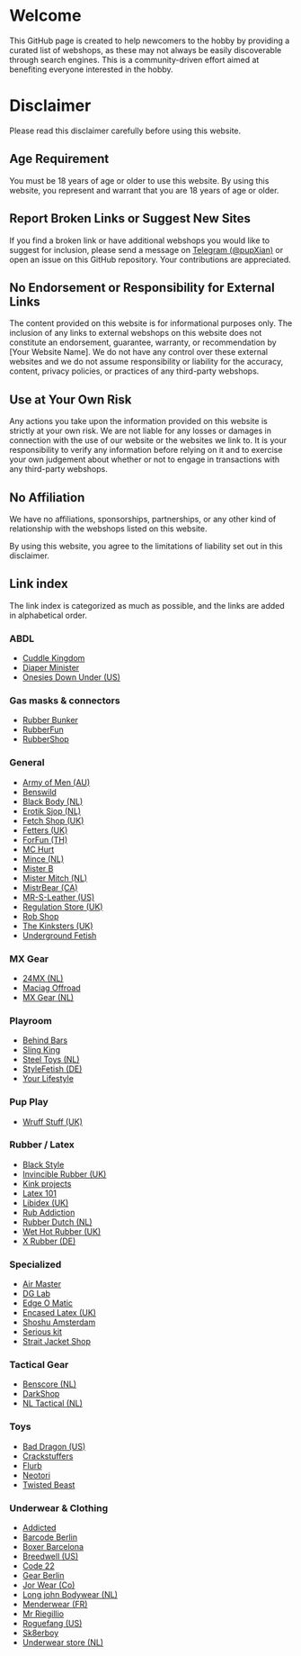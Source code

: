# Welcome

This GitHub page is created to help newcomers to the hobby by providing a curated list of webshops, as these may not always be easily discoverable through search engines. This is a community-driven effort aimed at benefiting everyone interested in the hobby.

# Disclaimer

Please read this disclaimer carefully before using this website.

## Age Requirement

You must be 18 years of age or older to use this website. By using this website, you represent and warrant that you are 18 years of age or older.

## Report Broken Links or Suggest New Sites

If you find a broken link or have additional webshops you would like to suggest for inclusion, please send a message on [Telegram (@pupXian)](https://t.me/pupxian) or open an issue on this GitHub repository. Your contributions are appreciated.

## No Endorsement or Responsibility for External Links

The content provided on this website is for informational purposes only. The inclusion of any links to external webshops on this website does not constitute an endorsement, guarantee, warranty, or recommendation by [Your Website Name]. We do not have any control over these external websites and we do not assume responsibility or liability for the accuracy, content, privacy policies, or practices of any third-party webshops.

## Use at Your Own Risk

Any actions you take upon the information provided on this website is strictly at your own risk. We are not liable for any losses or damages in connection with the use of our website or the websites we link to. It is your responsibility to verify any information before relying on it and to exercise your own judgement about whether or not to engage in transactions with any third-party webshops.

## No Affiliation

We have no affiliations, sponsorships, partnerships, or any other kind of relationship with the webshops listed on this website.

By using this website, you agree to the limitations of liability set out in this disclaimer.

## Link index
The link index is categorized as much as possible, and the links are added in alphabetical order.

### ABDL
- [Cuddle Kingdom](https://cuddlekingdom.eu/en/)
- [Diaper Minister](https://www.diaper-minister.com/en/)
- [Onesies Down Under (US)](https://onesiesdownunder.com/)

### Gas masks & connectors
- [Rubber Bunker](https://rubber-bunker.com/) 
- [RubberFun](https://rubberfun.nl/nl/)
- [RubberShop](https://rubbershop.net/) 

### General
- [Army of Men (AU)](https://armyofmen.com/)
- [Benswild](https://benswild.com/)
- [Black Body (NL)](https://www.blackbody.nl/)
- [Erotik Sjop (NL)](https://erotik-sjop.com/)
- [Fetch Shop (UK)](https://www.fetchshop.co.uk/)
- [Fetters (UK)](https://fetters.co.uk/)
- [ForFun (TH)](https://www.forfun.store/)
- [MC Hurt](https://www.mchurt.eu/en/)
- [Mince (NL)](https://www.mince.nl/)
- [Mister B](https://www.misterb.com/)
- [Mister Mitch (NL)](https://www.mistermitch.nl/)
- [MistrBear (CA)](https://mistrbear.com/)
- [MR-S-Leather (US)](https://www.mr-s-leather.com/)
- [Regulation Store (UK)](https://regulation.store/)
- [Rob Shop](https://www.rob.eu/)
- [The Kinksters (UK)](https://thekinksters.co.uk/)
- [Underground Fetish](https://www.underground-fetish.com/)

### MX Gear
- [24MX (NL)](https://www.24mx.nl/)
- [Maciag Offroad](https://www.maciag-offroad.com/)
- [MX Gear (NL)](https://mx-deals.nl/)

### Playroom
- [Behind Bars](https://bhndbars.com/)
- [Sling King](https://www.slingking.eu/)
- [Steel Toys (NL)](https://steeltoys.nl/)
- [StyleFetish (DE)](https://stylefetish.de/)
- [Your Lifestyle](https://www.yourlifestyle.eu/)

### Pup Play
- [Wruff Stuff (UK)](https://wruffstuff.com/)


### Rubber / Latex
- [Black Style](https://www.blackstyle.de/)
- [Invincible Rubber (UK)](https://www.invinciblerubber.com/)
- [Kink projects](https://www.kinkprojects.com/)
- [Latex 101](https://www.latex101.com/)
- [Libidex (UK)](https://libidex.com/)
- [Rub Addiction](https://www.rubaddiction.com/)
- [Rubber Dutch (NL)](https://www.rubberdutch.com/)
- [Wet Hot Rubber (UK)](https://wethot.co.uk/)
- [X Rubber (DE)](https://xrubber.de/)

### Specialized
- [Air Master](https://www.air-master.hu/)
- [DG Lab](https://dungeon-lab.com/home.php)
- [Edge O Matic](https://maustec.io/collections/edge-o-matic-base-units)
- [Encased Latex (UK)](https://encasedlatex.bigcartel.com/)
- [Shoshu Amsterdam](https://shosu.amsterdam/)
- [Serious kit](https://www.seriouskitshop.com)
- [Strait Jacket Shop](https://www.etsy.com/shop/StraitJacketShop)

### Tactical Gear
- [Benscore (NL)](https://benscore.com/)
- [DarkShop](https://www.darkshop.nl/)
- [NL Tactical (NL)](https://www.nltactical.nl/en/)
 
### Toys
- [Bad Dragon (US)](https://bad-dragon.com/)
- [Crackstuffers](https://crackstuffers.com/)
- [Flurb](https://flurb.me/)
- [Neotori](https://neotori.com/)
- [Twisted Beast](https://twistedbeaststore.eu/)

### Underwear & Clothing
- [Addicted](https://addicted.es/)
- [Barcode Berlin](https://store.barcodeberlin.com/)
- [Boxer Barcelona](https://boxerbarcelona.com/)
- [Breedwell (US)](https://breedwell.com/)
- [Code 22](https://www.code22.eu/)
- [Gear Berlin](https://gearberlin.com/)
- [Jor Wear (Co)](https://www.jorwear.com/)
- [Long john Bodywear (NL)](https://www.longjohnbodywear.nl/)
- [Menderwear (FR)](https://www.menderwear.com/)
- [Mr Riegillio](https://mr-riegillio.com/)
- [Roguefang (US)](https://www.roguefang.com/)
- [Sk8erboy](https://www.sk8erboy.com/)
- [Underwear store (NL)](https://www.underwear-store.nl/)



